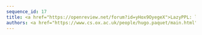 ```yaml
---
sequence_id: 17
title: <a href="https://openreview.net/forum?id=yHox9OyegeX">LazyPPL: laziness and types in non-parametric probabilistic programs</a>
authors: <a href="https://www.cs.ox.ac.uk/people/hugo.paquet/main.html">Hugo Paquet</a>, <a href="http://www.cs.ox.ac.uk/people/samuel.staton/main.html">Sam Staton</a>
---
```

